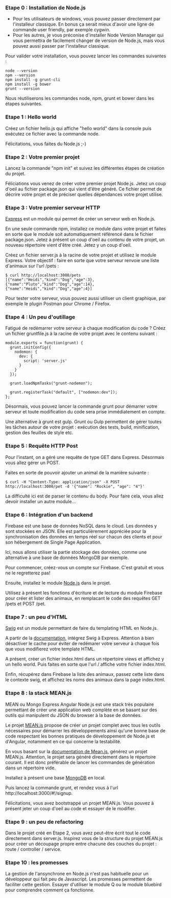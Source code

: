 
### Etape 0 : Installation de Node.js

- Pour les utilisateurs de windows, vous pouvez passer directement par l'installeur classique. En bonus ça serait mieux d'avoir une ligne de commande user friendly, par exemple cygwin.
- Pour les autres, je vous préconise d'installer Node Version Manager qui vous permettra de facilement changer de version de Node.js, mais vous pouvez aussi passer par l'installeur classique.

Pour valider votre installation, vous pouvez lancer les commandes suivantes :

```
node --version
npm --version
npm install -g grunt-cli
npm install -g bower
grunt --version
```

Nous réutiliserons les commandes node, npm, grunt et bower dans les étapes suivantes.

### Etape 1 : Hello world

Créez un fichier hello.js qui affiche "hello world" dans la console puis exécutez ce fichier avec la commande node.

Félicitations, vous faites du Node.js ;-)

### Etape 2 : Votre premier projet

Lancez la commande "npm init" et suivez les différentes étapes de création du projet.

Féliciations vous venez de créer votre premier projet Node.js. Jetez un coup d'oeil au fichier package.json qui vient d'être généré. Ce fichier permet de décrire votre projet et de préciser quelles dépendances votre projet utilise.

### Etape 3 : Votre premier serveur HTTP

[Express](https://github.com/strongloop/express) est un module qui permet de créer un serveur web en Node.js.

En une seule commande npm, installez ce module dans votre projet et faites en sorte que le module soit automatiquement référencé dans le fichier package.json.
Jetez à présent un coup d'oeil au contenu de votre projet, un nouveau répertoire vient d'être créé. Jetez y un coup d'oeil.

Créez un fichier server.js à la racine de votre projet et utilisez le module Express. Votre objectif : faire en sorte que votre serveur renvoie une liste d'animaux sur l'url /pets :

```
$ curl http://localhost:3000/pets
[{"name":"Heidi","kind":"Dog","age":3},{"name":"Pluto","kind":"Dog","age":14},{"name":"Heidi","kind":"Dog","age":4}]
```

Pour tester votre serveur, vous pouvez aussi utiliser un client graphique, par exemple le plugin Postman pour Chrome / Firefox.

### Etape 4 : Un peu d'outillage

Fatigué de redémarrer votre serveur à chaque modification du code ? Créez un fichier gruntfile.js à la racine de votre projet avec le contenu suivant :

```
module.exports = function(grunt) {
  grunt.initConfig({
    nodemon: {
      dev: {
        script: 'server.js'
      }
    }
  });

  grunt.loadNpmTasks("grunt-nodemon");

  grunt.registerTask("default", ["nodemon:dev"]);
};
```

Désormais, vous pouvez lancer la commande grunt pour démarrer votre serveur et toute modification du code sera prise immédiatement en compte.

Une alternative à grunt est gulp. Grunt ou Gulp permettent de gérer toutes les tâches autour de votre projet : exécution des tests, build, minification, gestion des feuilles de style etc.

### Etape 5 : Requête HTTP Post

Pour l'instant, on a géré une requête de type GET dans Express. Désormais vous allez gérer un POST. 

Faites en sorte de pouvoir ajouter un animal de la manière suivante :

```
$ curl -H "Content-Type: application/json" -X POST http://localhost:3000/pet -d '{"name": "Rockie", "age": "4"}'
```

La difficulté ici est de parser le contenu du body. Pour faire cela, vous allez devoir installer un autre module...

### Etape 6 : Intégration d'un backend

Firebase est une base de données NoSQL dans le cloud. Les données y sont stockées en JSON. Elle est particulièrement appréciée pour la synchronisation des données en temps réel sur chacun des clients et pour son hébergement de Single Page Application.

Ici, nous allons utiliser la partie stockage des données, comme une alternative à une base de données MongoDB par exemple.

Pour commencer, créez-vous un compte sur Firebase. C'est gratuit et vous ne le regretterez pas!

Ensuite, installez le module [Node.js](https://www.firebase.com/docs/web/quickstart.html) dans le projet.

Utilisez à présent les fonctions d'écriture et de lecture du module Firebase pour créer et lister des animaux, en remplacant le code des requêtes GET /pets et POST /pet.

### Etape 7 : un peu d'HTML

[Swig](https://github.com/paularmstrong/swig) est un module permettant de faire du templating HTML en Node.js.

A partir de la [documentation](http://paularmstrong.github.io/swig/docs/#express), intégrez Swig à Express. Attention à bien désactiver le cache pour éviter de redémarer votre serveur à chaque fois que vous modifierez votre template HTML.

A présent, créer un fichier index.html dans un répertoire views et affichez y un hello world. Puis faites en sorte que l'url / affiche votre fichier index.html.

Enfin, récupérez dans Firebase la liste des animaux, passez cette liste dans le contexte swig, et affichez les noms des animaux dans la page index.html.

### Etape 8 : la stack MEAN.js

MEAN ou Mongo Express Angular Node.js est une stack très populaire permettant de créer une application web complète en se basant sur des outils qui manipulent du JSON du browser à la base de données.

Le projet [MEAN.js](https://github.com/meanjs/mean) propose de créer un projet complet avec tous les outils nécessaires pour démarrer les développements ainsi qu'une bonne base de code respectant les bonnes pratiques de développement de Node.js et d'Angular, notamment en ce qui concerne la testabilité.

En vous basant sur la [documentation de Mean.js](http://meanjs.org/generator.html), générez un projet MEAN.js. Attention, le projet sera généré directement dans le répertoire courant. Il est donc préférable de lancer les commandes de génération dans un répertoire vide.

Installez à présent une base [MongoDB](https://www.mongodb.org/downloads) en local.

Puis lancez la commande grunt, et rendez vous à l'url http://localhost:3000/#!/signup.

Félicitations, vous avez bootstrappé un projet MEAN.js. Vous pouvez à présent jeter un coup d'oeil au code et essayer de le modifier.

### Etape 9 : un peu de refactoring

Dans le projet créé en Etape 2, vous avez peut-être écrit tout le code directement dans server.js. Inspirez vous de la structure du projet MEAN.js pour créer un découpage propre entre chacune des couches du projet : route / controller / service.

### Etape 10 : les promesses

La gestion de l'ansynchrone en Node.js n'est pas habituelle pour un développeur qui fait peu de Javascript. Les promesses permettent de faciliter cette gestion. Essayer d'utiliser le module Q ou le module bluebird pour comprendre comment ça fonctionne.
